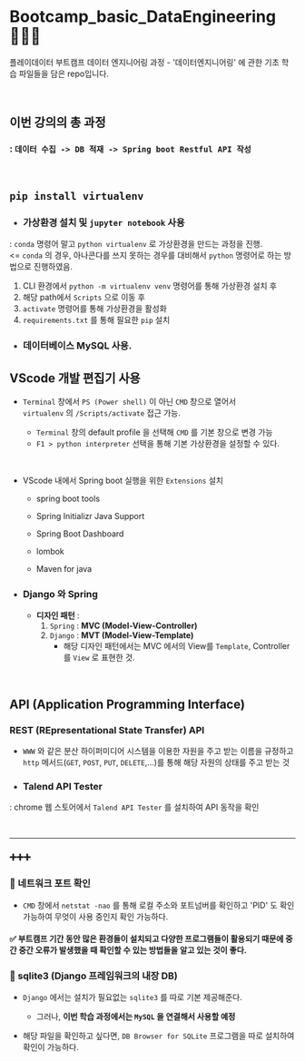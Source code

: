 #  Bootcamp_basic_DataEngineering 👨‍🔧💪
플레이데이터 부트캠프 데이터 엔지니어링 과정 - '데이터엔지니어링' 에 관한 기초 학습 파일들을 담은 repo입니다.

<br>

## 이번 강의의 총 과정 
### : **`데이터 수집 -> DB 적재 -> Spring boot Restful API 작성`**

<br>

## `pip install virtualenv`
- ### 가상환경 설치 및 `jupyter notebook` 사용 <br>
: `conda` 명령어 말고 `python virtualenv` 로 가상환경을 만드는 과정을 진행.<br>
<= `conda` 의 경우, 아나콘다를 쓰지 못하는 경우를 대비해서 `python` 명령어로 하는 방법으로 진행하였음.

1. CLI 환경에서 `python -m virtualenv venv` 명령어를 통해 가상환경 설치 후
2. 해당 path에서 `Scripts` 으로 이동 후
3.  `activate` 명령어를 통해 가상환경을 활성화
4.  `requirements.txt` 를 통해 필요한 `pip` 설치


- ### 데이터베이스 MySQL 사용.

## VScode 개발 편집기 사용
- `Terminal` 창에서 `PS (Power shell)` 이 아닌  `CMD` 창으로 열어서<br>
    `virtualenv` 의 `/Scripts/activate` 접근 가능.
    
    - `Terminal` 창의 default profile 을 선택해 `CMD` 를 기본 창으로 변경 가능
    - `F1 > python interpreter` 선택을 통해 기본 가상환경을 설정할 수 있다.

<br>

- VScode 내에서 Spring boot 실행을 위한 `Extensions` 설치

    - spring boot tools
    
    - Spring Initializr Java Support 
    
    - Spring Boot Dashboard 
    
    - lombok 
    
    - Maven for java


- ### Django 와 Spring
    - **디자인 패턴** :
        1. `Spring` : **MVC (Model-View-Controller)**
        2. `Django` : **MVT (Model-View-Template)**
            - 해당 디자인 패턴에서는 MVC 에서의 View를 `Template`, Controller를 `View` 로 표현한 것.
        

<br>

## API (Application Programming Interface)

### REST (REpresentational State Transfer) API
- `WWW` 와 같은 분산 하이퍼미디어 시스템을 이용한 자원을 주고 받는 이름을 규정하고<br>
`http` 메서드(`GET`, `POST`, `PUT`, `DELETE`,...)를 통해 해당 자원의 상태를 주고 받는 것

- ### Talend API Tester
: chrome 웹 스토어에서 `Talend API Tester` 를 설치하여 API 동작을 확인


<br>

---

### ➕➕➕

### 🧩 네트워크 포트  확인
- `CMD` 창에서 `netstat -nao` 를 통해 로컬 주소와 포트넘버를 확인하고 'PID' 도 확인 가능하여 무엇이 사용 중인지 확인 가능하다.

#### ✅ 부트캠프 기간 동안 많은 환경들이 설치되고 다양한 프로그램들이 활용되기 때문에 중간 중간 오류가 발생했을 때 확인할 수 있는 방법들을 알고 있는 것이 좋다.

### 🧩 sqlite3 (Django 프레임워크의 내장 DB)
- `Django` 에서는 설치가 필요없는 `sqlite3` 를 따로 기본 제공해준다.
    - 그러나, **이번 학습 과정에서는 `MySQL` 을 연결해서 사용할 예정**

- 해당 파일을 확인하고 싶다면, `DB Browser for SQLite` 프로그램을 따로 설치하여 확인이 가능하다.
